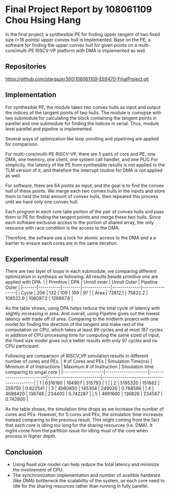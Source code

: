 # Final Project Report by 108061109 Chou Hsing Hang
In the final project, a synthesible PE for finding upper tangent of two fixed size (=16 points) upper convex hull is implemented. Base on the PE, a software for finding the upper convex hull for given points on a multi-core/multi-PE RISCV-VP platform with DMA is implemented as well.
## Repositories
https://github.com/stargazer360/108061109-EE6470-FinalProject.git
## Implementation
For synthesible PE, the module takes two convex hulls as input and output the indices of the tangent points of two hulls. The module is comopse with two submodule for calculating the block containing the tangent points in parellel and one submodule for finding the indices in serial. Thus, module level parellel and pipeline is implemented.

Several ways of optimization like loop unrolling and pipelining are applied for comparison.

For multi-core/multi-PE RISCV-VP, there are 5 pairs of core and PE, one DMA, one memory, one client, one system call handler, and one PLIC.For simplicity, the latency of the PE from synthesible results is not applied to the TLM version of it, and therefore the interrupt routine for DMA is not applied as well.

For software, there are 64 points as input, and the goal is to find the convex hull of these points. We merge each two convex hulls in the inputs and store them to hald the total amount of convex hulls, then repeated this process until we have only one convex hull. 

Each program in each core take portion of the pair of convex hulls and pass them to PE for finding the tangent points and merge these two hulls. Since each software exclusive access to the portion of shared array, the only resource with race condition is the access to the DMA.

Therefore, the sofware use a lock for atomic access to the DMA and a a barrier to ensure each cores are in the same iteration.

## Experimental result
There are two layer of loops in each submodule, we comparing different optimization in synthesis as following.
All results beside primitive one are applied with DPA. 
|       | Primitive | DPA     | Unroll inner | Unroll Outer | Pipeline Outer |
|-------|-----------|---------|--------------|--------------|----------------|
| Cycle | 206       | 132     | 109          | 109          | 97             |
| Area  | 72812.1   | 75822.2 | 108522.9     | 106097.2     | 126667.6       |

As the table shows, using DPA helps reduce the total cycle of latency with slightly increasing in area. And overall, using Pipeline gives out the lowest latency with trade off of area. Comparing to the midterm project with one model for finding the direction of the tangent and make rest of the computation on CPU, which takes at least 99 cycles and at most 187 cycles in addition of CPU processing time for computing the same sized of input, the fixed size model gives out a better results with only 97 cycles and no CPU participant.

Following are comparison of RISCV_VP simulation results in different number of cores and PEs.
| # of Cores and PEs | Simulation Time(ns) | Minimum # of Instructions | Maximum # of Instruction | Simulation time comparing   to singal core |
|--------------------|---------------------|---------------------------|--------------------------|--------------------------------------------|
| 1                  | 6316180             | 184907                    | 315793                   | 1                                          |
| 2                  | 5195320             | 151682                    | 259750                   | 0.822541                                   |
| 3                  | 4980850             | 145304                    | 249026                   | 0.788586                                   |
| 4                  | 4688420             | 136748                    | 234405                   | 0.742287                                   |
| 5                  | 4691660             | 136826                    | 234567                   | 0.742800                                   |

As the table shows, the simulation time drops as we increase the number of cores and PEs. However, for 5 cores and PEs, the simulation time increases instead comparing to the previous result. This might coming from the fact that each core is idling too long for the sharing resources (i.e. DMA). It mgiht come from the partition issue for idling must of the core when process in higher depth.
## Conclusion
- Using fixed size model can help reduce the total latency and minimize the involvement of CPU. 
- The synchronization implementation and number of availible hardware (like DMA) bottleneck the scalability of the system, as each core need to idle for the sharing resources rather than running in fully parellel. 
 

